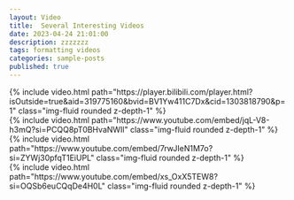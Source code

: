 ```yaml
---
layout: Video
title:  Several Interesting Videos
date: 2023-04-24 21:01:00
description: zzzzzzz
tags: formatting videos
categories: sample-posts
published: true
---
```


<div class="row mt-3">
    <div class="col-sm mt-3 mt-md-0">
        {% include video.html path="https://player.bilibili.com/player.html?isOutside=true&aid=319775160&bvid=BV1Yw411C7Dx&cid=1303818790&p=1" class="img-fluid rounded z-depth-1" %}
    </div>
    <div class="col-sm mt-3 mt-md-0">
        {% include video.html path="https://www.youtube.com/embed/jqL-V8-h3mQ?si=PCQQ8pT0BHvaNWIl" class="img-fluid rounded z-depth-1" %}
    </div>
</div>

<div class="row mt-3">
    <div class="col-sm mt-3 mt-md-0">
        {% include video.html path="https://www.youtube.com/embed/7rwJIeN1M7o?si=ZYWj30pfqT1EiUPL" class="img-fluid rounded z-depth-1" %}
    </div>
    <div class="col-sm mt-3 mt-md-0">
        {% include video.html path="https://www.youtube.com/embed/xs_OxX5TEW8?si=OQSb6euCQqDe4H0L" class="img-fluid rounded z-depth-1" %}
    </div>
</div>



